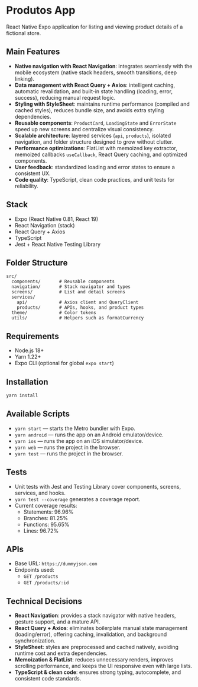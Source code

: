 # Produtos App

React Native Expo application for listing and viewing product details of a fictional store.

## Main Features
- **Native navigation with React Navigation**: integrates seamlessly with the mobile ecosystem (native stack headers, smooth transitions, deep linking).
- **Data management with React Query + Axios**: intelligent caching, automatic revalidation, and built-in state handling (loading, error, success), reducing manual request logic.
- **Styling with StyleSheet**: maintains runtime performance (compiled and cached styles), reduces bundle size, and avoids extra styling dependencies.
- **Reusable components**: `ProductCard`, `LoadingState` and `ErrorState` speed up new screens and centralize visual consistency.
- **Scalable architecture**: layered services (`api`, `products`), isolated navigation, and folder structure designed to grow without clutter.
- **Performance optimizations**: FlatList with memoized key extractor, memoized callbacks `useCallback`, React Query caching, and optimized components.
- **User feedback**: standardized loading and error states to ensure a consistent UX.
- **Code quality**: TypeScript, clean code practices, and unit tests for reliability.

## Stack
- Expo (React Native 0.81, React 19)
- React Navigation (stack)
- React Query + Axios
- TypeScript
- Jest + React Native Testing Library

## Folder Structure
```
src/
  components/       # Reusable components
  navigation/       # Stack navigator and types
  screens/          # List and detail screens
  services/
    api/            # Axios client and QueryClient
    products/       # APIs, hooks, and product types
  theme/            # Color tokens
  utils/            # Helpers such as formatCurrency
```

## Requirements
- Node.js 18+
- Yarn 1.22+
- Expo CLI (optional for global `expo start`)

## Installation
```bash
yarn install
```

## Available Scripts
- `yarn start` — starts the Metro bundler with Expo.
- `yarn android` — runs the app on an Android emulator/device.
- `yarn ios` — runs the app on an iOS simulator/device.
- `yarn web` — runs the project in the browser.
- `yarn test` — runs the project in the browser.

## Tests
- Unit tests with Jest and Testing Library cover components, screens, services, and hooks.
- `yarn test --coverage` generates a coverage report.
- Current coverage results:
  - Statements: 96.96%
  - Branches: 81.25%
  - Functions: 95.65%
  - Lines: 96.72%

## APIs
- Base URL: `https://dummyjson.com`
- Endpoints used:
  - `GET /products`
  - `GET /products/:id`

## Technical Decisions
- **React Navigation**: provides a stack navigator with native headers, gesture support, and a mature API.
- **React Query + Axios**: eliminates boilerplate manual state management (loading/error), offering caching, invalidation, and background synchronization.
- **StyleSheet**: styles are preprocessed and cached natively, avoiding runtime cost and extra dependencies.
- **Memoization & FlatList**: reduces unnecessary renders, improves scrolling performance, and keeps the UI responsive even with large lists.
- **TypeScript & clean code**: ensures strong typing, autocomplete, and consistent code standards.
